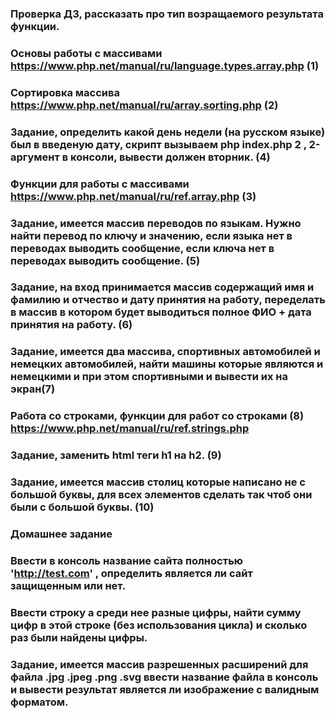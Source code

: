 ### Проверка ДЗ, рассказать про тип возращаемого результата функции.
### Основы работы с массивами https://www.php.net/manual/ru/language.types.array.php (1)
### Сортировка массива https://www.php.net/manual/ru/array.sorting.php (2)
### Задание, определить какой день недели (на русском языке) был в введеную дату, скрипт вызываем php index.php 2 , 2-аргумент в консоли, вывести должен вторник. (4)
### Функции для работы с массивами https://www.php.net/manual/ru/ref.array.php (3)
### Задание, имеется массив переводов по языкам. Нужно найти перевод по ключу и значению, если языка нет в переводах выводить сообщение, если ключа нет в переводах выводить сообщение. (5)
### Задание, на вход принимается массив содержащий имя и фамилию и отчество и дату принятия на работу, переделать в массив в котором будет выводиться полное ФИО + дата принятия на работу. (6)
### Задание, имеется два массива, спортивных автомобилей и немецких автомобилей, найти машины которые являются и немецкими и при этом спортивными и вывести их на экран(7)

### Работа со строками, функции для работ со строками (8) https://www.php.net/manual/ru/ref.strings.php
### Задание, заменить html теги h1 на h2. (9)
### Задание, имеется массив столиц которые написано не с большой буквы, для всех элементов сделать так чтоб они были с большой буквы. (10)

### Домашнее задание
### Ввести в консоль название сайта полностью 'http://test.com' , определить является ли сайт защищенным или нет.
### Ввести строку а среди нее разные цифры, найти сумму цифр в этой строке (без использования цикла) и сколько раз были найдены цифры.
### Задание, имеется массив разрешенных расширений для файла .jpg .jpeg .png .svg ввести название файла в консоль и вывести результат является ли изображение с валидным форматом.
